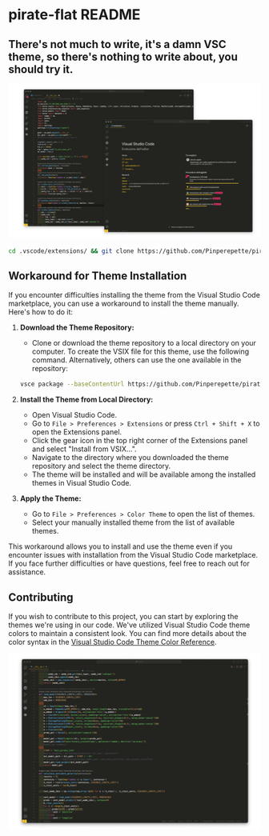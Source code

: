 # pirate-flat README

## There's not much to write, it's a damn VSC theme, so there's nothing to write about, you should try it.

![Coccodio](anteprima.png)


```bash
cd .vscode/extensions/ && git clone https://github.com/Pinperepette/pirate-flat
```

## Workaround for Theme Installation

If you encounter difficulties installing the theme from the Visual Studio Code marketplace, you can use a workaround to install the theme manually. Here's how to do it:

1. **Download the Theme Repository:**
   - Clone or download the theme repository to a local directory on your computer.
   To create the VSIX file for this theme, use the following command. Alternatively, others can use the one available in the repository:

   ```bash
   vsce package --baseContentUrl https://github.com/Pinperepette/pirate-flat
   ```

2. **Install the Theme from Local Directory:**
   - Open Visual Studio Code.
   - Go to `File > Preferences > Extensions` or press `Ctrl + Shift + X` to open the Extensions panel.
   - Click the gear icon in the top right corner of the Extensions panel and select "Install from VSIX...".
   - Navigate to the directory where you downloaded the theme repository and select the theme directory.
   - The theme will be installed and will be available among the installed themes in Visual Studio Code.

3. **Apply the Theme:**
   - Go to `File > Preferences > Color Theme` to open the list of themes.
   - Select your manually installed theme from the list of available themes.

This workaround allows you to install and use the theme even if you encounter issues with installation from the Visual Studio Code marketplace. If you face further difficulties or have questions, feel free to reach out for assistance.



## Contributing

If you wish to contribute to this project, you can start by exploring the themes we're using in our code. We've utilized Visual Studio Code theme colors to maintain a consistent look. You can find more details about the color syntax in the [Visual Studio Code Theme Color Reference](https://code.visualstudio.com/api/references/theme-color).


![Coccodio](immagine.png)
